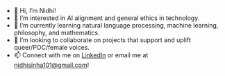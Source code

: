 - 👋 Hi, I’m Nidhi! 
- 👀 I’m interested in AI alignment and general ethics in technology. 
- 🌱 I’m currently learning natural language processing, machine learning, philosophy, and mathematics. 
- 💞️ I’m looking to collaborate on projects that support and uplift queer/POC/female voices. 
- 📫 Connect with me on [LinkedIn](http://linkedin.com/in/nidhi-sinha-022320a8) or email me at nidhisinha101@gmail.com!  

<!---
nidhisinha11/nidhisinha11 is a ✨ special ✨ repository because its `README.md` (this file) appears on your GitHub profile.
You can click the Preview link to take a look at your changes.
--->

